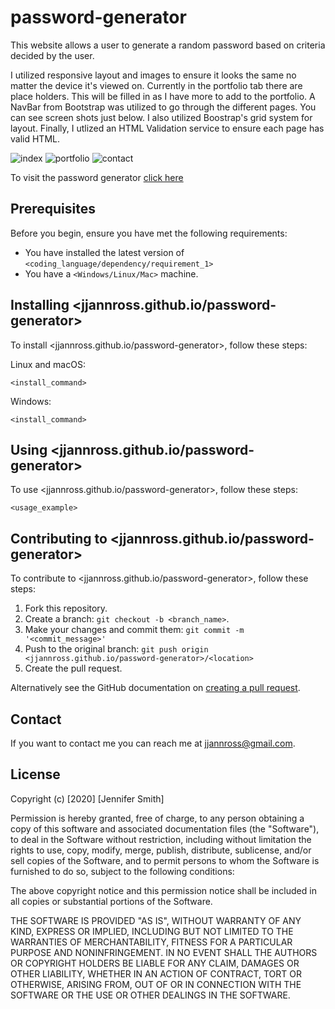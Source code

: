 # password-generator
This website allows a user to generate a random password based on criteria decided by the user. 

I utilized responsive layout and images to ensure it looks the same no matter the device it's viewed on. Currently in the portfolio tab there are place holders. This will be filled in as I have more to add to the portfolio. A NavBar from Bootstrap was utilized to go through the different pages. You can see screen shots just below. I also utilized Boostrap's grid system for layout. Finally, I utlized an HTML Validation service to ensure each page has valid HTML. 

![index](images/index.png)
![portfolio](images/portfolio.png)
![contact](images/contact.png)

To visit the password generator [click here](https://github.com/jjannross/password-generator)

## Prerequisites

Before you begin, ensure you have met the following requirements:

* You have installed the latest version of `<coding_language/dependency/requirement_1>`
* You have a `<Windows/Linux/Mac>` machine. 


## Installing <jjannross.github.io/password-generator>

To install <jjannross.github.io/password-generator>, follow these steps:

Linux and macOS:
```
<install_command>
```

Windows:
```
<install_command>
```
## Using <jjannross.github.io/password-generator>

To use <jjannross.github.io/password-generator>, follow these steps:

```
<usage_example>
```


## Contributing to <jjannross.github.io/password-generator>
To contribute to <jjannross.github.io/password-generator>, follow these steps:

1. Fork this repository.
2. Create a branch: `git checkout -b <branch_name>`.
3. Make your changes and commit them: `git commit -m '<commit_message>'`
4. Push to the original branch: `git push origin <jjannross.github.io/password-generator>/<location>`
5. Create the pull request.

Alternatively see the GitHub documentation on [creating a pull request](https://help.github.com/en/github/collaborating-with-issues-and-pull-requests/creating-a-pull-request).


## Contact

If you want to contact me you can reach me at <jjannross@gmail.com>.


## License
Copyright (c) [2020] [Jennifer Smith]

Permission is hereby granted, free of charge, to any person obtaining a copy
of this software and associated documentation files (the "Software"), to deal
in the Software without restriction, including without limitation the rights
to use, copy, modify, merge, publish, distribute, sublicense, and/or sell
copies of the Software, and to permit persons to whom the Software is
furnished to do so, subject to the following conditions:

The above copyright notice and this permission notice shall be included in all
copies or substantial portions of the Software.

THE SOFTWARE IS PROVIDED "AS IS", WITHOUT WARRANTY OF ANY KIND, EXPRESS OR
IMPLIED, INCLUDING BUT NOT LIMITED TO THE WARRANTIES OF MERCHANTABILITY,
FITNESS FOR A PARTICULAR PURPOSE AND NONINFRINGEMENT. IN NO EVENT SHALL THE
AUTHORS OR COPYRIGHT HOLDERS BE LIABLE FOR ANY CLAIM, DAMAGES OR OTHER
LIABILITY, WHETHER IN AN ACTION OF CONTRACT, TORT OR OTHERWISE, ARISING FROM,
OUT OF OR IN CONNECTION WITH THE SOFTWARE OR THE USE OR OTHER DEALINGS IN THE
SOFTWARE.